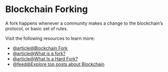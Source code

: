 # Blockchain Forking

A fork happens whenever a community makes a change to the blockchain’s protocol, or basic set of rules.

Visit the following resources to learn more:

- [@article@Blockchain Fork](https://en.wikipedia.org/wiki/Fork_(blockchain))
- [@article@What is a fork?](https://www.coinbase.com/learn/crypto-basics/what-is-a-fork)
- [@article@What Is a Hard Fork?](https://www.investopedia.com/terms/h/hard-fork.asp)
- [@feed@Explore top posts about Blockchain](https://app.daily.dev/tags/blockchain?ref=roadmapsh)